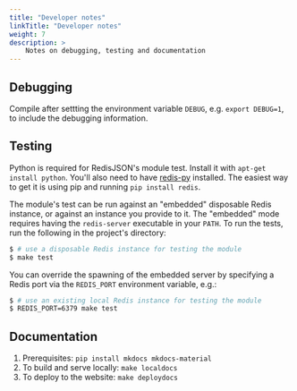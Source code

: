 ```yaml
---
title: "Developer notes"
linkTitle: "Developer notes"
weight: 7
description: >
    Notes on debugging, testing and documentation
---
```


## Debugging

Compile after settting the environment variable `DEBUG`, e.g. `export DEBUG=1`, to include the
debugging information.

## Testing

Python is required for RedisJSON's module test. Install it with `apt-get install python`. You'll also
need to have [redis-py](https://github.com/redis/redis-py) installed. The easiest way to get
it is using pip and running `pip install redis`.

The module's test can be run against an "embedded" disposable Redis instance, or against an instance
you provide to it. The "embedded" mode requires having the `redis-server` executable in your `PATH`.
To run the tests, run the following in the project's directory:

```bash
$ # use a disposable Redis instance for testing the module
$ make test
```

You can override the spawning of the embedded server by specifying a Redis port via the `REDIS_PORT`
environment variable, e.g.:

```bash
$ # use an existing local Redis instance for testing the module
$ REDIS_PORT=6379 make test
```

## Documentation

1. Prerequisites: `pip install mkdocs mkdocs-material`
1. To build and serve locally: `make localdocs`
1. To deploy to the website: `make deploydocs`
